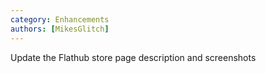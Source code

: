 ```yaml
---
category: Enhancements
authors: [MikesGlitch]
---
```


Update the Flathub store page description and screenshots
